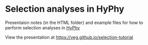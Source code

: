 # Selection analyses in HyPhy

Presentaion notes (in the HTML folder) and example files for how to perform selection analyses in [HyPhy](hyphy.org)

View the presentation at https://veg.github.io/selection-tutorial
